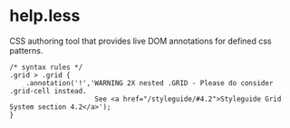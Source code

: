 # help.less
CSS authoring tool that provides live DOM annotations for defined css patterns.

```
/* syntax rules */
.grid > .grid {
    .annotation('!','WARNING 2X nested .GRID - Please do consider .grid-cell instead.
                     See <a href="/styleguide/#4.2">Styleguide Grid System section 4.2</a>');
}
```